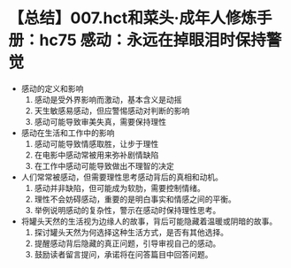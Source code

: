 # 【总结】007.hct和菜头·成年人修炼手册：hc75 感动：永远在掉眼泪时保持警觉

-   感动的定义和影响
    1.  感动是受外界影响而激动，基本含义是动摇
    2.  天生敏感易感动，但应警惕感动对判断的影响
    3.  感动可能导致审美失真，需要保持理性
-   感动在生活和工作中的影响
    1.  感动可能导致情感取胜，让步于理性
    2.  在电影中感动常被用来弥补剧情缺陷
    3.  在工作中感动可能导致做出不理智的决定
-   人们常常被感动，但需要理性思考感动背后的真相和动机。
    1.  感动并非缺陷，但可能成为软肋，需要控制情绪。
    2.  理性不会妨碍感动，重要的是明白事实和情感之间的平衡。
    3.  举例说明感动的复杂性，警示在感动时保持理性思考。
-   将罐头天然的生活视为边缘人的故事，背后可能隐藏着温暖或阴暗的故事。
    1.  探讨罐头天然为何选择这种生活方式，是否有其他选择。
    2.  提醒感动背后隐藏的真正问题，引导审视自己的感动。
    3.  鼓励读者留言提问，承诺将在问答篇目中回答问题。